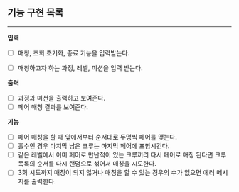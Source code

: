 ## 기능 구현 목록

- - -

**입력**

- [ ] 매칭, 조회 초기화, 종료 기능을 입력받는다.
- [ ] 매칭하고자 하는 과정, 레벨, 미션을 입력 받는다.


**출력**

- [ ] 과정과 미션을 출력하고 보여준다.
- [ ] 페어 매칭 결과를 보여준다.

**기능**

- [ ]  페어 매칭을 할 때 앞에서부터 순서대로 두명씩 페어를 맺는다.
  - [ ] 홀수인 경우 마지막 남은 크루는 마지막 페어에 포함시킨다.
  - [ ] 같은 레벨에서 이미 페어로 만난적이 있는 크루끼리 다시 페어로 매칭 된다면 크루 목록의 순서를 다시 랜덤으로 섞어서 매칭을 시도한다.
- [ ] 3회 시도까지 매칭이 되지 않거나 매칭을 할 수 있는 경우의 수가 없으면 에러 메시지를 출력한다.
